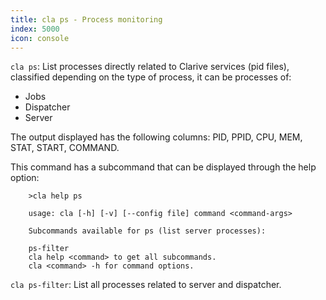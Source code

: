 ```yaml
---
title: cla ps - Process monitoring
index: 5000
icon: console
---
```


`cla ps`: List processes directly related to Clarive services (pid files), classified depending on the type of process,
it can be processes of:

- Jobs
- Dispatcher
- Server

The output displayed has the following columns: PID, PPID, CPU, MEM, STAT, START, COMMAND.

This command has a subcommand that can be displayed through the help option:

        >cla help ps

        usage: cla [-h] [-v] [--config file] command <command-args>

        Subcommands available for ps (list server processes):

        ps-filter
        cla help <command> to get all subcommands.
        cla <command> -h for command options.

`cla ps-filter`: List all processes related to server and dispatcher.
